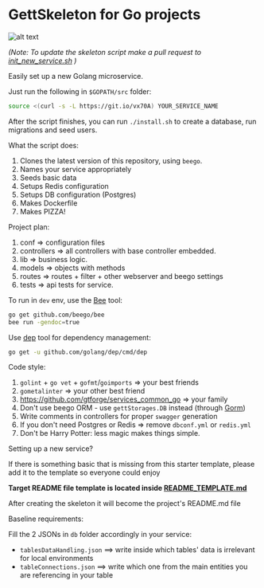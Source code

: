 # GettSkeleton for Go projects

![alt text](https://cdn-images-2.medium.com/max/1200/1*AemYIFm92tl5RW9nBzNSAw.jpeg "")

_(Note: To update the skeleton script make a pull request to [init_new_service.sh](https://github.com/gtforge/gett-skeleton-go/blob/master/init_new_service.sh) )_

Easily set up a new Golang microservice.

Just run the following in `$GOPATH/src` folder:

```bash
source <(curl -s -L https://git.io/vx70A) YOUR_SERVICE_NAME
```

After the script finishes, you can run `./install.sh` to create a database, run migrations and seed users.

What the script does:

1. Clones the latest version of this repository, using `beego`.
2. Names your service appropriately
3. Seeds basic data
4. Setups Redis configuration
5. Setups DB configuration (Postgres)
6. Makes Dockerfile
7. Makes PIZZA!
  
Project plan:

1. conf => configuration files
2. controllers => all controllers with base controller embedded.
3. lib => business logic.
4. models => objects with methods
5. routes => routes + filter + other webserver and beego settings
6. tests => api tests for service.

To run in `dev` env, use the [Bee](https://github.com/beego/bee) tool:

```bash
go get github.com/beego/bee
bee run -gendoc=true
```

Use [dep](https://github.com/golang/dep) tool for dependency management:

```bash
go get -u github.com/golang/dep/cmd/dep
```

Code style:

1. `golint` + `go vet` + `gofmt`/`goimports` => your best friends
2. `gometalinter` => your other best friend
3. <https://github.com/gtforge/services_common_go> => your family
4. Don't use beego ORM - use `gettStorages.DB` instead (through [Gorm](https://github.com/jinzhu/gorm))
5. Write comments in controllers for proper `swagger` generation
6. If you don't need Postgres or Redis => remove `dbconf.yml` or `redis.yml`
7. Don't be Harry Potter: less magic makes things simple.

Setting up a new service?

If there is something basic that is missing from this starter template, please add it to the template so everyone could enjoy

**Target README file template is located inside [README_TEMPLATE.md](README_TEMPLATE.md)**

After creating the skeleton it will become the project's README.md file

Baseline requirements:

Fill the 2 JSONs in `db` folder accordingly in your service:

- `tablesDataHandling.json` ==> write inside which tables' data is irrelevant for local environments
- `tableConnections.json` ==> write which one from the main entities you are referencing in your table
